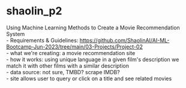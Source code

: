 # shaolin_p2
Using Machine Learning Methods to Create a Movie Recommendation System
<br> - Requirements & Guidelines: https://github.com/ShaolinAI/AI-ML-Bootcamp-Jun-2023/tree/main/03-Projects/Project-02
<br> - what we're creating: a movie recommendation site
<br> - how it works: using unique language in a given film's description we match it with other films with a similar description
<br> - data source: not sure, TMBD? scrape IMDB?
<br> - site allows user to query or click on a title and see related movies
